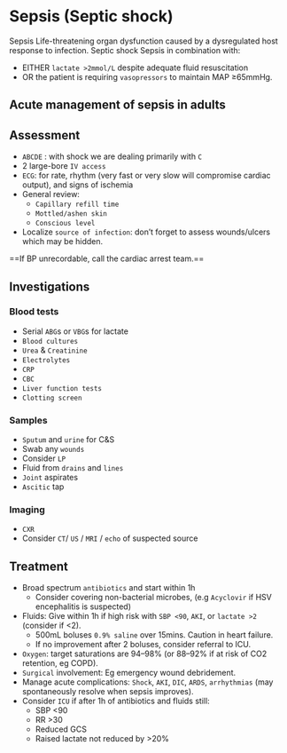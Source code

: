 # Sepsis (Septic shock)

Sepsis Life-threatening organ dysfunction caused by a dysregulated host response
to infection.
Septic shock Sepsis in combination with:
- EITHER `lactate >2mmol/L` despite adequate fluid resuscitation
- OR the patient is requiring `vasopressors` to maintain MAP ≥65mmHg.

## Acute management of sepsis in adults
## Assessment 

- `ABCDE` : with shock we are dealing primarily with `C`
- 2 large-bore `IV access`
- `ECG`: for rate, rhythm (very fast or very slow will compromise cardiac output), and signs of ischemia
- General review: 
	- `Capillary refill time`
	- `Mottled/ashen skin`
	- `Conscious level`
- Localize `source of infection`: don’t forget to assess wounds/ulcers which may be hidden.

==If BP unrecordable, call the cardiac arrest team.==

## Investigations

### Blood tests

- Serial `ABG`s or `VBG`s for lactate
- `Blood cultures`
- `Urea` & `Creatinine`
- `Electrolytes`
- `CRP`
- `CBC`
- `Liver function tests`
- `Clotting screen`
### Samples

- `Sputum` and `urine` for C&S
- Swab any `wounds`
- Consider `LP`
- Fluid from `drains` and `lines`
- `Joint` aspirates
- `Ascitic` tap

### Imaging

- `CXR`
- Consider `CT`/ `US` / `MRI` / `echo` of suspected source

## Treatment

- Broad spectrum `antibiotics` and start within 1h 
	- Consider covering non-bacterial microbes, (e.g  `Acyclovir` if HSV encephalitis is suspected)
- Fluids: Give within 1h if high risk with `SBP <90`, `AKI`, or `lactate >2` (consider if <2).
	- 500mL boluses `0.9% saline` over 15mins. Caution in heart failure.
	- If no improvement after 2 boluses, consider referral to ICU.
- `Oxygen`:  target saturations are 94–98% (or 88–92% if at risk of CO2 retention, eg COPD).
- `Surgical` involvement: Eg emergency wound debridement.
- Manage acute complications: `Shock`, `AKI`, `DIC`, `ARDS`, `arrhythmias` (may spontaneously resolve when sepsis improves).
- Consider `ICU`  if after 1h of antibiotics and fluids still:
	- SBP <90
	- RR >30
	- Reduced GCS
	- Raised lactate not reduced by >20%

